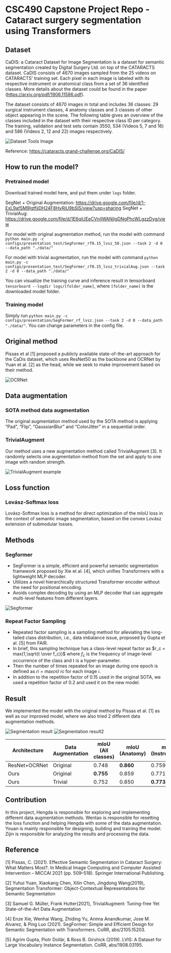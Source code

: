 # CSC490 Capstone Project Repo - Cataract surgery segmentation using Transformers

## Dataset

CaDIS: a Cataract Dataset for Image Segmentation is a dataset for semantic segmentation created by Digital Surgery Ltd. on top of the CATARACTS dataset. CaDIS consists of 4670 images sampled from the 25 videos on CATARACTS' training set. Each pixel in each image is labeled with its respective instrument or anatomical class from a set of 36 identified classes. More details about the dataset could be found in the paper (https://arxiv.org/pdf/1906.11586.pdf).

The dataset consists of 4670 images in total and includes 36 classes: 29 surgical instrument classes, 4 anatomy classes and 3 classes of other object appearing in the scene. The following table gives an overview of the classes included in the dataset with their respective class ID per category.  The training, validation and test sets contain 3550, 534 (Videos 5, 7 and 16) and 586 (Videos 2, 12 and 22) images respectively.

![Dataset Tools Image](https://user-images.githubusercontent.com/76748797/206267246-50f9de15-7c9c-44c9-a72d-40cbadca9c65.png)

Reference: https://cataracts.grand-challenge.org/CaDIS/

## How to run the model?

### Pretrained model

Download trained model here, and put them under ``logs`` folder.

SegNet + Original Augmentation: https://drive.google.com/file/d/1-ExL9afSM9lgtfjjDH24F8HyRjU9bSlS/view?usp=sharing
SegNet + TrivialAug: https://drive.google.com/file/d/1E6qiUEeCVniIWANilgDNgPhcWLgzzDvg/view

For model with original augmentation method, run the model with command ``python main.py -c configs/presentation_test/SegFormer_rf0.15_lvsz_50.json --task 2 -d 0 --data_path "./data/"``

For model with trivial augmentation, run the model with command ``python main.py -c configs/presentation_test/SegFormer_rf0.15_lvsz_trivialAug.json --task 2 -d 0 --data_path "./data/"``

You can visualize the training curve and inference result in tensorboard ``tensorboard --logdir logs/[folder_name]``, where ``[folder_name]`` is the downloaded model folder.

### Training model

Simply run ``python main.py -c configs/presentation/SegFormer_rf_lvsz.json --task 2 -d 0 --data_path "./data/"``. You can change parameters in the config file.


## Original method
Pissas et al [1] proposed a publicly available state-of-the-art approach for the CaDis dataset, which uses ResNet50 as the backbone and OCRNet by Yuan et al. [2] as the head, while we seek to make improvement based on their method.

![OCRNet](https://github.com/HRNet/HRNet-Semantic-Segmentation/blob/HRNet-OCR/figures/OCR.PNG)


## Data augmentation
### SOTA method data augmentation
The original augmentation method used by the SOTA method is applying “Pad”, “Flip”, “GaussianBlur” and “ColorJitter” in a sequential order.

### TrivialAugment
Our method uses a new augmentation method called TrivialAugment [3]. It randomly selects one augmentation method from the set and apply to one image with random strength.

![TrivialAugment example](https://user-images.githubusercontent.com/76748797/206269730-c9b17c07-2e63-4af9-8517-b32ee8fd6f94.png)

## Loss function
### Lovász-Softmax loss
Lovász-Softmax loss is a method for direct optimization of the mIoU loss in the context of semantic image segmentation, based on the convex Lovász extension of submodular losses.


## Methods
### Segformer
- SegFormer is a simple, efficient and powerful semantic segmentation framework proposed by Xie et al. [4], which unifies Transformers with a lightweight MLP decoder.
- Utilizes a novel hierarchically structured Transformer encoder without the need for positional encoding.
- Avoids complex decoding by using an MLP decoder that can aggregate multi-level features from different layers.

![Segformer](https://huggingface.co/datasets/huggingface/documentation-images/resolve/main/segformer_architecture.png)

### Repeat Factor Sampling
- Repeated factor sampling is a sampling method for alleviating the long-tailed class distribution, i.e., data imbalance issue, proposed by Gupta et al. [5] from FAIR.
- In brief, this sampling technique has a class-level repeat factor as $r_c = max(1,\sqrt{t \over f_c})$ where $f_c$ is the frequency of image-level occurrence of the class and t is a hyper-parameter.
- Then the number of times repeated for an image during one epoch is defined as 𝑟𝑖 = 𝑚𝑎𝑥𝑐∈𝐼 𝑟𝑐 for each image 𝑖.
- In addition to the repetition factor of 0.15 used in the original SOTA, we used a repetition factor of 0.2 and used it on the new model.

## Result
We implemented the model with the original method by Pissas et al. [1] as well as our improved model, where we also tried 2 different data augmentation methods.

![Segmentation result](https://user-images.githubusercontent.com/76748797/206273552-6e3cdad3-e014-434b-92cc-a40ef50cd5ac.png)
![Segmentation result2](https://user-images.githubusercontent.com/76748797/206329380-5359d2a0-84a6-48c0-8a65-169167ff6f74.png)

| Architecture  | Data Augmentation | mIoU (All classes) | mIoU (Anatomy) | mIoU (Instruments) | mIoU (Others) |
| --- | --- | --- | --- | --- | --- |
| ResNet+OCRNet | Original | 0.748 | **0.860** | 0.759 | 0.716 |
| Ours | Original | **0.755** | 0.859 | 0.771 | 0.749 |
| Ours | Trivial | 0.752 | 0.850 | **0.773** | **0.751** |

## Contribution

In this project, Hengda is responsible for exploring and implementing different data augmentation methods. Wentao is responsible for resetting the loss function and helping Hengda with some of the data augmentation. Youan is mainly responsible for designing, building and training the model. Zijin is responsible for analyzing the results and processing the data.

## Reference
[1] Pissas, C. (2021). Effective Semantic Segmentation in Cataract Surgery: What Matters Most?. In Medical Image Computing and Computer Assisted Intervention – MICCAI 2021 (pp. 509–518). Springer International Publishing.

[2] Yuhui Yuan, Xiaokang Chen, Xilin Chen, Jingdong Wang(2019), Segmentation Transformer: Object-Contextual Representations for Semantic Segmentation

[3] Samuel G. Müller, Frank Hutter(2021), TrivialAugment: Tuning-free Yet State-of-the-Art Data Augmentation

[4] Enze Xie, Wenhai Wang, Zhiding Yu, Anima Anandkumar, Jose M. Alvarez, & Ping Luo (2021). SegFormer: Simple and Efficient Design for Semantic Segmentation with Transformers. CoRR, abs/2105.15203.

[5] Agrim Gupta, Piotr Dollár, & Ross B. Girshick (2019). LVIS: A Dataset for Large Vocabulary Instance Segmentation. CoRR, abs/1908.03195.

